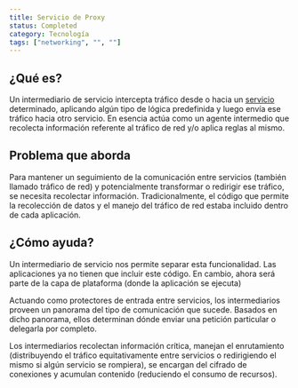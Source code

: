 ```yaml
---
title: Servicio de Proxy
status: Completed
category: Tecnología
tags: ["networking", "", ""]
---
```


## ¿Qué es?

Un intermediario de servicio intercepta tráfico desde o hacia un [servicio](/es/service/) determinado,
aplicando algún tipo de lógica predefinida y luego envía ese tráfico hacia otro servicio.
En esencia actúa como un agente intermedio que recolecta información referente al tráfico de red y/o aplica reglas al mismo.

## Problema que aborda

Para mantener un seguimiento de la comunicación entre servicios (también llamado tráfico de red) y
potencialmente transformar o redirigir ese tráfico, se necesita recolectar información.
Tradicionalmente, el código que permite la recolección de datos y el manejo del tráfico de red estaba incluido dentro de cada aplicación.

## ¿Cómo ayuda?

Un intermediario de servicio nos permite separar esta funcionalidad.
Las aplicaciones ya no tienen que incluir este código.
En cambio, ahora será parte de la capa de plataforma (donde la aplicación se ejecuta)

Actuando como protectores de entrada entre servicios, los intermediarios proveen un panorama del tipo de comunicación que sucede.
Basados en dicho panorama, ellos determinan dónde enviar una petición particular o delegarla por completo.

Los intermediarios recolectan información crítica, manejan el enrutamiento (distribuyendo el tráfico equitativamente entre servicios o redirigiendo el mismo si algún servicio se rompiera),
se encargan del cifrado de conexiones y acumulan contenido (reduciendo el consumo de recursos).